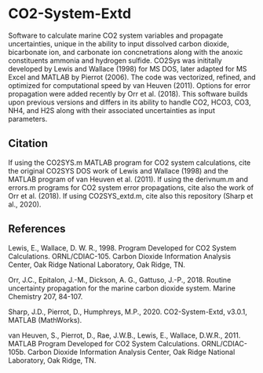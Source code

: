 # CO2-System-Extd

Software to calculate marine CO2 system variables and propagate uncertainties, unique in the ability to input dissolved carbon dioxide, bicarbonate ion, and carbonate ion concnetrations along with the anoxic constituents ammonia and hydrogen sulfide. CO2Sys was inititally developed by Lewis and Wallace (1998) for MS DOS, later adapted for MS Excel and MATLAB by Pierrot (2006). The code was vectorized, refined, and optimized for computational speed by van Heuven (2011). Options for error propagation were added recently by Orr et al. (2018). This software builds upon previous versions and differs in its ability to handle CO2, HCO3, CO3, NH4, and H2S along with their associated uncertainties as input parameters.

## Citation

If using the CO2SYS.m MATLAB program for CO2 system calculations, cite the original CO2SYS DOS work of Lewis and Wallace (1998) and the MATLAB program of van Heuven et al. (2011). If using the derivnum.m and errors.m programs for CO2 system error propagations, cite also the work of Orr et al. (2018). If using CO2SYS_extd.m, cite also this repository (Sharp et al., 2020).

## References

Lewis, E., Wallace, D. W. R., 1998. Program Developed for CO2 System Calculations. ORNL/CDIAC-105. Carbon Dioxide Information Analysis Center, Oak Ridge National Laboratory, Oak Ridge, TN.

Orr, J.C., Epitalon, J.-M., Dickson, A. G., Gattuso, J.-P., 2018. Routine uncertainty propagation for the marine carbon dioxide system. Marine Chemistry 207, 84-107.

Sharp, J.D., Pierrot, D., Humphreys, M.P., 2020. CO2-System-Extd, v3.0.1, MATLAB (MathWorks).

van Heuven, S., Pierrot, D., Rae, J.W.B., Lewis, E., Wallace, D.W.R., 2011. MATLAB Program Developed for CO2 System Calculations. ORNL/CDIAC-105b. Carbon Dioxide Information Analysis Center, Oak Ridge National Laboratory, Oak Ridge, TN.
